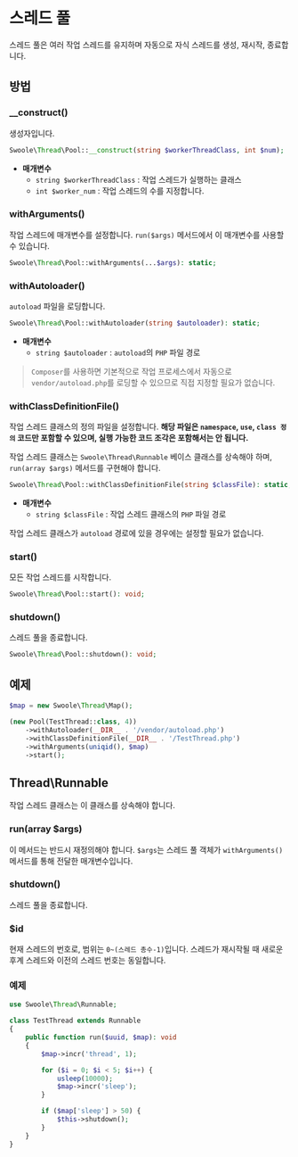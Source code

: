 # 스레드 풀

스레드 풀은 여러 작업 스레드를 유지하며 자동으로 자식 스레드를 생성, 재시작, 종료합니다.


## 방법


### __construct()

생성자입니다.

```php
Swoole\Thread\Pool::__construct(string $workerThreadClass, int $num);
```

* **매개변수** 
  * `string $workerThreadClass` : 작업 스레드가 실행하는 클래스
  * `int $worker_num` : 작업 스레드의 수를 지정합니다.



### withArguments()

작업 스레드에 매개변수를 설정합니다. `run($args)` 메서드에서 이 매개변수를 사용할 수 있습니다.

```php
Swoole\Thread\Pool::withArguments(...$args): static;
```



### withAutoloader()

`autoload` 파일을 로딩합니다.

```php
Swoole\Thread\Pool::withAutoloader(string $autoloader): static;
```
* **매개변수** 
  * `string $autoloader` : `autoload`의 `PHP` 파일 경로


> `Composer`를 사용하면 기본적으로 작업 프로세스에서 자동으로 `vendor/autoload.php`를 로딩할 수 있으므로 직접 지정할 필요가 없습니다.


### withClassDefinitionFile()

작업 스레드 클래스의 정의 파일을 설정합니다. **해당 파일은 `namespace`, `use`, `class 정의` 코드만 포함할 수 있으며, 실행 가능한 코드 조각은 포함해서는 안 됩니다.**

작업 스레드 클래스는 `Swoole\Thread\Runnable` 베이스 클래스를 상속해야 하며, `run(array $args)` 메서드를 구현해야 합니다.

```php
Swoole\Thread\Pool::withClassDefinitionFile(string $classFile): static;
```
* **매개변수** 
  * `string $classFile` : 작업 스레드 클래스의 `PHP` 파일 경로

작업 스레드 클래스가 `autoload` 경로에 있을 경우에는 설정할 필요가 없습니다.


### start()

모든 작업 스레드를 시작합니다.

```php
Swoole\Thread\Pool::start(): void;
```



### shutdown()

스레드 풀을 종료합니다.

```php
Swoole\Thread\Pool::shutdown(): void;
```


## 예제
```php
$map = new Swoole\Thread\Map();

(new Pool(TestThread::class, 4))
    ->withAutoloader(__DIR__ . '/vendor/autoload.php')
    ->withClassDefinitionFile(__DIR__ . '/TestThread.php')
    ->withArguments(uniqid(), $map)
    ->start();
```


## Thread\Runnable

작업 스레드 클래스는 이 클래스를 상속해야 합니다.


### run(array $args)

이 메서드는 반드시 재정의해야 합니다. `$args`는 스레드 풀 객체가 `withArguments()` 메서드를 통해 전달한 매개변수입니다.


### shutdown()
스레드 풀을 종료합니다.


### $id 
현재 스레드의 번호로, 범위는 `0~(스레드 총수-1)`입니다. 스레드가 재시작될 때 새로운 후계 스레드와 이전의 스레드 번호는 동일합니다.


### 예제

```php
use Swoole\Thread\Runnable;

class TestThread extends Runnable
{
    public function run($uuid, $map): void
    {
        $map->incr('thread', 1);

        for ($i = 0; $i < 5; $i++) {
            usleep(10000);
            $map->incr('sleep');
        }

        if ($map['sleep'] > 50) {
            $this->shutdown();
        }
    }
}
```
